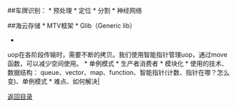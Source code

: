 ##车牌识别：
* 
预处理
* 
定位
* 
分割
* 
神经网络

##海云存储
* 
MTV框架
* 
Glib（Generic lib）
















* 
uop在各阶段传输时，需要不断的拷贝。我们使用智能指针管理uop，通过move函数，可以减少空间使用。
* 
单例模式
* 
生产者消费者
* 
模块化
* 
使用的技术、数据结构：
queue、vector、map、function、智能指针(计数、指针在哪？怎么变)、单例模式
* 
难点、如何解决|

[返回目录](README.md)